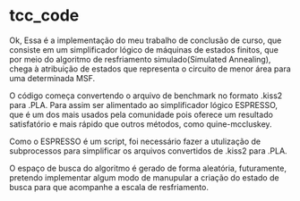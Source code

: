 # tcc_code

Ok,
Essa é a implementação do meu trabalho de conclusão de curso, que consiste em um simplificador lógico de 
máquinas de estados finitos, que por meio do algoritmo de resfriamento simulado(Simulated Annealing), chega à
atribuição de estados que representa o circuito de menor área para uma determinada MSF.

O código começa convertendo o arquivo de benchmark no formato .kiss2 para .PLA. Para assim ser alimentado ao 
simplificador lógico ESPRESSO, que é um dos mais usados pela comunidade pois oferece um resultado satisfatório 
e mais rápido que outros métodos, como quine-mccluskey.

Como o ESPRESSO é um script, foi necessário fazer a utulização de subprocessos para simplificar os arquivos convertidos 
de .kiss2 para .PLA.

O espaço de busca do algoritmo é gerado de forma aleatória, futuramente, pretendo implementar algum modo de manupular 
a criação do estado de busca para que acompanhe a escala de resfriamento.

